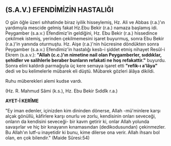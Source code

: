 ## (S.A.V.) EFENDİMİZİN HASTALIĞI

O gün öğle üzeri sıhhatinde biraz iyilik hisseylemiş, Hz. Ali ve Abbas (r.a.)'ın yardımıyla mescide gelmiş fa­kat Hz.Ebu Bekir (r.a.) namaza başlamış idi. Peygamber (s.a.v.) Efendimiz'in geldiğini, Hz. Ebu Bekir (r.a.) hisse­dince çekilmek istemiş, yerinden çekilmemesini işaret buyurmuş, sonra Ebu Bekir (r.a.)'in yanında oturmuştu. Hz. Aişe (r.a.)'nin hücresine döndükten sonra Pey­gamber (s.a.v.) Efendimiz'in hastalığı kesb-i şiddet etmiş nihayet Resûl-i Ekrem (s.a.v.): **"Allah (c.c.)'ın nime­tine nail olan Peygamberler, sıddıklar, şehidler ve salihlerle beraber bunların refakati ne hoş refakattir."** buyurdu. Sonra elini kaldırdı parmağıyla üç kere sema­ya işaret etti **"refik-ı a'lâya"** dedi ve bu kelimelerle mü­barek eli düştü. Mübarek gözleri âlâya dikildi.

Ruhu müberekleri alemi kudse vardı.

(Hz. R. Mahmud Sâmi (k.s.), Hz. Ebu Bekir Sıddîk r.a.)

**AYET-İ KERÎME**

"Ey iman edenler, içinizden kim dininden dönerse, Al­lah -mü'minlere karşı alçak gönüllü, kâfirlere karşı onurlu ve zorlu, kendisinin onları seveceği, onların da kendisini seveceği- bir kavm getirir ki, onlar Allah yo­lunda savaşırlar ve hiç bir kınayanın kınamasından (dedikodusundan) çekinmezler. Bu Allah'ın lutf-u ina­yetidir ki bunu, kime dilerse ona verir. Allah ihsanı bol olan, en çok bilendir." (Maide Sûresi:54)
